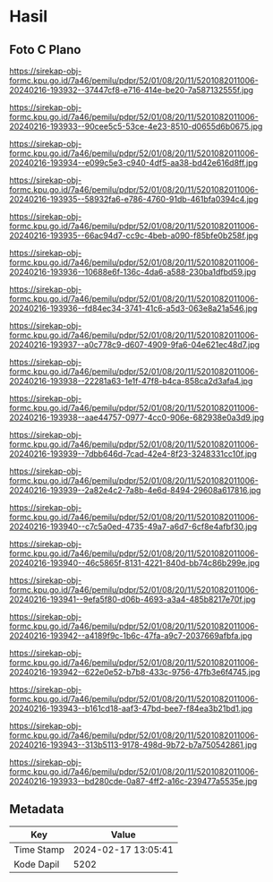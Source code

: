 # Hasil

## Foto C Plano

https://sirekap-obj-formc.kpu.go.id/7a46/pemilu/pdpr/52/01/08/20/11/5201082011006-20240216-193932--37447cf8-e716-414e-be20-7a587132555f.jpg

https://sirekap-obj-formc.kpu.go.id/7a46/pemilu/pdpr/52/01/08/20/11/5201082011006-20240216-193933--90cee5c5-53ce-4e23-8510-d0655d6b0675.jpg

https://sirekap-obj-formc.kpu.go.id/7a46/pemilu/pdpr/52/01/08/20/11/5201082011006-20240216-193934--e099c5e3-c940-4df5-aa38-bd42e616d8ff.jpg

https://sirekap-obj-formc.kpu.go.id/7a46/pemilu/pdpr/52/01/08/20/11/5201082011006-20240216-193935--58932fa6-e786-4760-91db-461bfa0394c4.jpg

https://sirekap-obj-formc.kpu.go.id/7a46/pemilu/pdpr/52/01/08/20/11/5201082011006-20240216-193935--66ac94d7-cc9c-4beb-a090-f85bfe0b258f.jpg

https://sirekap-obj-formc.kpu.go.id/7a46/pemilu/pdpr/52/01/08/20/11/5201082011006-20240216-193936--10688e6f-136c-4da6-a588-230ba1dfbd59.jpg

https://sirekap-obj-formc.kpu.go.id/7a46/pemilu/pdpr/52/01/08/20/11/5201082011006-20240216-193936--fd84ec34-3741-41c6-a5d3-063e8a21a546.jpg

https://sirekap-obj-formc.kpu.go.id/7a46/pemilu/pdpr/52/01/08/20/11/5201082011006-20240216-193937--a0c778c9-d607-4909-9fa6-04e621ec48d7.jpg

https://sirekap-obj-formc.kpu.go.id/7a46/pemilu/pdpr/52/01/08/20/11/5201082011006-20240216-193938--22281a63-1e1f-47f8-b4ca-858ca2d3afa4.jpg

https://sirekap-obj-formc.kpu.go.id/7a46/pemilu/pdpr/52/01/08/20/11/5201082011006-20240216-193938--aae44757-0977-4cc0-906e-682938e0a3d9.jpg

https://sirekap-obj-formc.kpu.go.id/7a46/pemilu/pdpr/52/01/08/20/11/5201082011006-20240216-193939--7dbb646d-7cad-42e4-8f23-3248331cc10f.jpg

https://sirekap-obj-formc.kpu.go.id/7a46/pemilu/pdpr/52/01/08/20/11/5201082011006-20240216-193939--2a82e4c2-7a8b-4e6d-8494-29608a617816.jpg

https://sirekap-obj-formc.kpu.go.id/7a46/pemilu/pdpr/52/01/08/20/11/5201082011006-20240216-193940--c7c5a0ed-4735-49a7-a6d7-6cf8e4afbf30.jpg

https://sirekap-obj-formc.kpu.go.id/7a46/pemilu/pdpr/52/01/08/20/11/5201082011006-20240216-193940--46c5865f-8131-4221-840d-bb74c86b299e.jpg

https://sirekap-obj-formc.kpu.go.id/7a46/pemilu/pdpr/52/01/08/20/11/5201082011006-20240216-193941--9efa5f80-d06b-4693-a3a4-485b8217e70f.jpg

https://sirekap-obj-formc.kpu.go.id/7a46/pemilu/pdpr/52/01/08/20/11/5201082011006-20240216-193942--a4189f9c-1b6c-47fa-a9c7-2037669afbfa.jpg

https://sirekap-obj-formc.kpu.go.id/7a46/pemilu/pdpr/52/01/08/20/11/5201082011006-20240216-193942--622e0e52-b7b8-433c-9756-47fb3e6f4745.jpg

https://sirekap-obj-formc.kpu.go.id/7a46/pemilu/pdpr/52/01/08/20/11/5201082011006-20240216-193943--b161cd18-aaf3-47bd-bee7-f84ea3b21bd1.jpg

https://sirekap-obj-formc.kpu.go.id/7a46/pemilu/pdpr/52/01/08/20/11/5201082011006-20240216-193943--313b5113-9178-498d-9b72-b7a750542861.jpg

https://sirekap-obj-formc.kpu.go.id/7a46/pemilu/pdpr/52/01/08/20/11/5201082011006-20240216-193933--bd280cde-0a87-4ff2-a16c-239477a5535e.jpg


## Metadata

| Key        | Value               |
| ---------- | ------------------- |
| Time Stamp | 2024-02-17 13:05:41 |
| Kode Dapil | 5202                |



